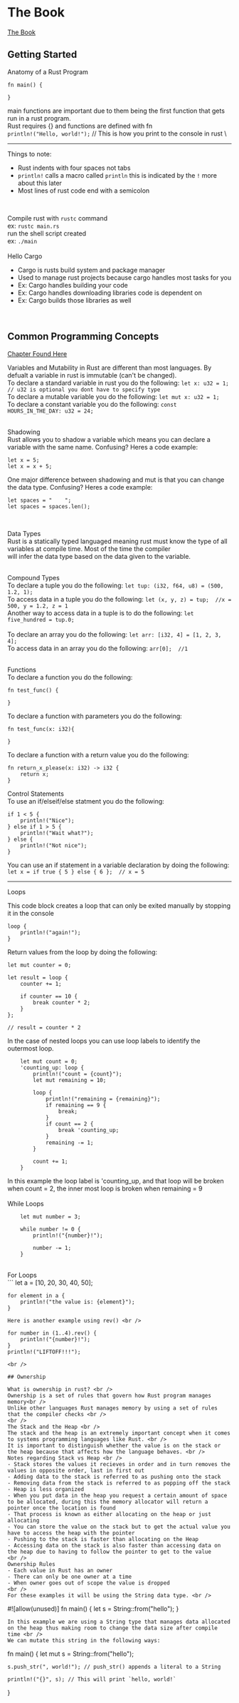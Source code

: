 # The Book

[The Book](https://doc.rust-lang.org/book/)

## Getting Started

Anatomy of a Rust Program 

```
fn main() {
            
}           
```

main functions are important due to them being the first function that gets run in a rust program. \
Rust requires {} and functions are defined with fn \
`println!("Hello, world!");` // This is how you print to the console in rust \

***
Things to note:
- Rust indents with four spaces not tabs
- `println!` calls a macro called `println` this is indicated by the `!` more about this later
- Most lines of rust code end with a semicolon
<br />

Compile rust with `rustc` command <br />
ex: `rustc main.rs` <br />
run the shell script created  <br />
ex: `./main`  <br />
<br />
Hello Cargo <br />
- Cargo is rusts build system and package manager                       <br />
- Used to manage rust projects because cargo handles most tasks for you <br />
- Ex: Cargo handles building your code                                  <br />
- Ex: Cargo handles downloading libraries code is dependent on          <br />
- Ex: Cargo builds those libraries as well                              <br />
<br />

## Common Programming Concepts

[Chapter Found Here](https://doc.rust-lang.org/book/ch03-01-variables-and-mutability.html) <br /> 

Variables and Mutability in Rust are different than most languages. By defualt a variable in rust is immutable (can't be changed). <br />
To declare a standard variable in rust you do the following: `let x: u32 = 1;   // u32 is optional you dont have to specify type` <br />
To declare a mutable variable you do the following: `let mut x: u32 = 1;` <br />
To declare a constant variable you do the following: `const HOURS_IN_THE_DAY: u32 = 24;` <br />
<br />

Shadowing <br />
Rust allows you to shadow a variable which means you can declare a variable with the same name. Confusing? Heres a code example: <br />
```
let x = 5;
let x = x + 5;
```
One major difference between shadowing and mut is that you can change the data type. Confusing? Heres a code example: <br />
```
let spaces = "    ";
let spaces = spaces.len();
```
<br />

Data Types <br />
Rust is a statically typed languaged meaning rust must know the type of all variables at compile time. Most of the time the compiler <br />
will infer the data type based on the data given to the variable. <br />
<br />

Compound Types <br />
To declare a tuple you do the following: `let tup: (i32, f64, u8) = (500, 1.2, 1);` <br />
To access data in a tuple you do the following: `let (x, y, z) = tup;  //x = 500, y = 1.2, z = 1` <br />
Another way to access data in a tuple is to do the following: `let five_hundred = tup.0;` <br />
<br />
To declare an array you do the following: `let arr: [i32, 4] = [1, 2, 3, 4];` <br />
To access data in an array you do the following: `arr[0];  //1` <br />
<br />

Functions <br />
To declare a function you do the following:
```
fn test_func() {

}
```

To declare a function with parameters you do the following:
```
fn test_func(x: i32){

}
```

To declare a function with a return value you do the following:
```
fn return_x_please(x: i32) -> i32 {
    return x;
}
```


Control Statements <br />
To use an if/elseif/else statment you do the following:
```
if 1 < 5 {
    println!("Nice");
} else if 1 > 5 {
    println!("Wait what?");
} else {
    println!("Not nice");
}
```

You can use an if statement in a variable declaration by doing the following: <br />
`let x = if true { 5 } else { 6 };  // x = 5` <br />

***
Loops <br />

This code block creates a loop that can only be exited manually by stopping it in the console
```
loop {
    println!("again!");
}
```

Return values from the loop by doing the following:
```
let mut counter = 0;

let result = loop {
    counter += 1;

    if counter == 10 {
        break counter * 2;
    }
};

// result = counter * 2
```

In the case of nested loops you can use loop labels to identify the outermost loop.
```
    let mut count = 0;
    'counting_up: loop {
        println!("count = {count}");
        let mut remaining = 10;

        loop {
            println!("remaining = {remaining}");
            if remaining == 9 {
                break;
            }
            if count == 2 {
                break 'counting_up;
            }
            remaining -= 1;
        }

        count += 1;
    }
```
In this example the loop label is 'counting_up, and that loop will be broken when count = 2, the inner most loop is broken when remaining = 9 <br /> 
<br /> 
While Loops  <br />
```
    let mut number = 3;

    while number != 0 {
        println!("{number}!");

        number -= 1;
    }
```
<br />
For Loops <br />
```
    let a = [10, 20, 30, 40, 50];

    for element in a {
        println!("the value is: {element}");
    }
```
Here is another example using rev() <br />
```
    for number in (1..4).rev() {
        println!("{number}!");
    }
    println!("LIFTOFF!!!");
```
<br />

## Ownership

What is ownership in rust? <br /> 
Ownership is a set of rules that govern how Rust program manages memory<br /> 
Unlike other languages Rust manages memory by using a set of rules that the compiler checks <br /> 
<br /> 
The Stack and the Heap <br /> 
The stack and the heap is an extremely important concept when it comes to systems programming languages like Rust. <br /> 
It is important to distinguish whether the value is on the stack or the heap because that affects how the language behaves. <br />  
Notes regarding Stack vs Heap <br /> 
- Stack stores the values it recieves in order and in turn removes the values in opposite order, last in first out 
- Adding data to the stack is referred to as pushing onto the stack
- Removing data from the stack is referred to as popping off the stack
- Heap is less organized
- When you put data in the heap you request a certain amount of space to be allocated, during this the memory allocator will return a pointer once the location is found
- That process is known as either allocating on the heap or just allocating 
- You can store the value on the stack but to get the actual value you have to access the heap with the pointer
- Pushing to the stack is faster than allocating on the Heap
- Accessing data on the stack is also faster than accessing data on the heap due to having to follow the pointer to get to the value
<br /> 
Ownership Rules
- Each value in Rust has an owner
- There can only be one owner at a time 
- When owner goes out of scope the value is dropped
<br /> 
For these examples it will be using the String data type. <br />
```
#![allow(unused)]
fn main() {
    let s = String::from("hello");
}
```
In this example we are using a String type that manages data allocated on the heap thus making room to change the data size after compile time <br />
We can mutate this string in the following ways:
```
fn main() {
    let mut s = String::from("hello");

    s.push_str(", world!"); // push_str() appends a literal to a String

    println!("{}", s); // This will print `hello, world!`
}
```


